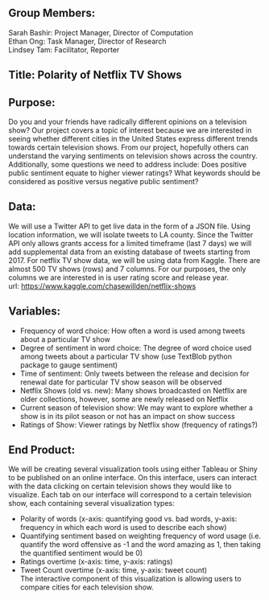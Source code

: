 ## Group Members: 
Sarah Bashir: Project Manager, Director of Computation</br>
Ethan Ong:  Task Manager, Director of Research</br>
Lindsey Tam:  Facilitator, Reporter</br>

## Title: Polarity of Netflix TV Shows

## Purpose: 
Do you and your friends have radically different opinions on a television show? Our project covers a topic of interest because we are interested in seeing whether different cities in the United States express different trends towards certain television shows. From our project, hopefully others can understand the varying sentiments on television shows across the country. Additionally, some questions we need to address include: Does positive public sentiment equate to higher viewer ratings? What keywords should be considered as positive versus negative public sentiment?

## Data: 
We will use a Twitter API to get live data in the form of a JSON file. Using location information, we will isolate tweets to LA county. Since the Twitter API only allows grants access for a limited timeframe (last 7 days) we will add supplemental data from an existing database of tweets starting from 2017. For netflix TV show data, we will be using data from Kaggle. There are almost 500 TV shows (rows) and 7 columns. For our purposes, the only columns we are interested in is user rating score and release year. </br>
url: https://www.kaggle.com/chasewillden/netflix-shows
  
## Variables: 
* Frequency of word choice: How often a word is used among tweets about a particular TV show </br>
* Degree of sentiment in word choice: The degree of word choice used among tweets about a particular TV show (use TextBlob python package to gauge sentiment) </br>
* Time of sentiment: Only tweets between the release and decision for renewal date for particular TV show season will be observed </br>
* Netflix Shows (old vs. new): Many shows broadcasted on Netflix are older collections, however,  some are newly released on Netflix</br>
* Current season of television show: We may want to explore whether a show is in its pilot season or not has an impact on show success</br>
* Ratings of Show: Viewer ratings by Netflix show (frequency of ratings?)

## End Product: 
We will be creating several visualization tools using either Tableau or Shiny to be published on an online interface. On this interface, users can interact with the data clicking on certain television shows they would like to visualize. Each tab on our interface will correspond to a certain television show, each containing several visualization types:</br>
* Polarity of words (x-axis: quantifying good vs. bad words, y-axis: frequency in which each word is used to describe each show) </br>
* Quantifying sentiment based on weighting frequency of word usage (i.e. quantify the word offensive as -1 and the word amazing as 1, then taking the quantified sentiment would be 0)</br>
* Ratings overtime (x-axis: time, y-axis: ratings) </br>
* Tweet Count overtime (x-axis: time, y-axis: tweet count) </br>
The interactive component of this visualization is allowing users to compare cities for each television show.
